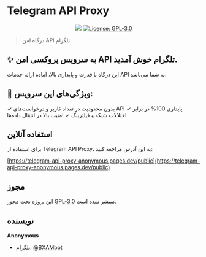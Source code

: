 # Telegram API Proxy

<p align="center">
  <img src="https://img.shields.io/badge/version-1.0-blue.svg?cacheSeconds=2592000" />
  <a href="https://github.com/username/Telegram-API-Proxy/blob/main/LICENSE" target="_blank">
    <img alt="License: GPL-3.0" src="https://img.shields.io/badge/License-GPL--3.0-yellow.svg" />
  </a>
</p>

> درگاه امن API تلگرام

## ✨ به سرویس پروکسی امن API تلگرام خوش آمدید.

این درگاه با قدرت و پایداری بالا، آماده ارائه خدمات API به شما می‌باشد.

## 🔘 ویژگی‌های این سرویس:

✓ بدون محدودیت در تعداد کاربر و درخواست‌های API
✓ پایداری 100% در برابر اختلالات شبکه و فیلترینگ
✓ امنیت بالا در انتقال داده‌ها

## استفاده آنلاین

برای استفاده از Telegram API Proxy، به این آدرس مراجعه کنید:

[https://telegram-api-proxy-anonymous.pages.dev/public](https://telegram-api-proxy-anonymous.pages.dev/public)

## مجوز

این پروژه تحت مجوز [GPL-3.0](https://github.com/username/Telegram-API-Proxy/blob/main/LICENSE) منتشر شده است.

## نویسنده

**Anonymous**

* تلگرام: [@BXAMbot](https://t.me/BXAMbot)